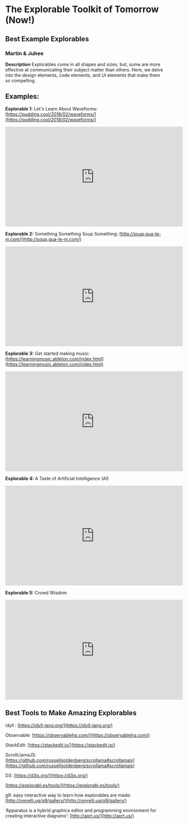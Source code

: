 
# The Explorable Toolkit of Tomorrow (Now!)

## Best Example Explorables

### Martin & Juhee

**Description**
Explorables come in all shapes and sizes, but, some are more effective at communicating their subject matter than others. Here, we delve into the design elements, code elements, and UI elements that make them so compelling. 

## Examples:
**Explorable 1:**
Let's Learn About Waveforms: 
[https://pudding.cool/2018/02/waveforms/](https://pudding.cool/2018/02/waveforms/)
<insert photo link here>
<iframe width="560" height="315" src="https://www.youtube.com/embed/MWKBLV7AwPA" frameborder="0" allow="accelerometer; autoplay; encrypted-media; gyroscope; picture-in-picture" allowfullscreen></iframe>


<insert comments about this explorable>

**Explorable 2:**
Something Something Soup Something:
[http://soup.gua-le-ni.com/](http://soup.gua-le-ni.com/)
<iframe width="560" height="315" src="https://www.youtube.com/embed/GJ07joGPvfY" frameborder="0" allow="accelerometer; autoplay; encrypted-media; gyroscope; picture-in-picture" allowfullscreen></iframe>
<insert photo link here>

<insert comments about this explorable>


**Explorable 3:**
Get started making music:
[https://learningmusic.ableton.com/index.html](https://learningmusic.ableton.com/index.html)
<insert photo link here>
<iframe width="560" height="315" src="https://www.youtube.com/embed/4SGFy1ig1L8" frameborder="0" allow="accelerometer; autoplay; encrypted-media; gyroscope; picture-in-picture" allowfullscreen></iframe>

<insert comments about this explorable>


**Explorable 4:**
A Taste of Artificial Intelligence (AI)
<insert photo link here>
<iframe width="560" height="315" src="https://www.youtube.com/embed/y6UB2vGKOlg" frameborder="0" allow="accelerometer; autoplay; encrypted-media; gyroscope; picture-in-picture" allowfullscreen></iframe>

**Explorable 5:**
Crowd Wisdom
<insert photo link here>
<iframe width="560" height="315" src="https://www.youtube.com/embed/kVzRIcspgLI" frameborder="0" allow="accelerometer; autoplay; encrypted-media; gyroscope; picture-in-picture" allowfullscreen></iframe>


##
## Best Tools to Make Amazing Explorables


idyll : [https://idyll-lang.org/](https://idyll-lang.org/)

Observable: [https://observablehq.com/](https://observablehq.com/)

StackEdit: [https://stackedit.io/](https://stackedit.io/)

ScrollLlamaJS: [https://github.com/russellgoldenberg/scrollama#scrollamajs](https://github.com/russellgoldenberg/scrollama#scrollamajs)

D3: [https://d3js.org/](https://d3js.org/)

[https://explorabl.es/tools/](https://explorabl.es/tools/)

g9: easy interactive way to learn how explorables are made: [http://omrelli.ug/g9/gallery/](http://omrelli.ug/g9/gallery/)

‘Apparatus is a hybrid graphics editor and programming environment for creating interactive diagrams’:  [http://aprt.us/](http://aprt.us/)
<!--stackedit_data:
eyJoaXN0b3J5IjpbNTU1MTE2ODI0LDQ1MDQ2NzI0MywxMzkyNT
M1MTE2LDEwNzQ0MzMyMjUsLTE4NDUzNTAyNjQsLTEyMDA3MDY1
NzQsLTg0ODM1MjE1NSw0OTc4MTg4MTAsNzMwOTk4MTE2XX0=
-->